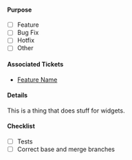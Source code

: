 #### Purpose
- [ ] Feature
- [ ] Bug Fix
- [ ] Hotfix
- [ ] Other

#### Associated Tickets
- [Feature Name](https://silvercar.atlassian.net/browse/ABC-123)

#### Details
This is a thing that does stuff for widgets.

#### Checklist
- [ ] Tests
- [ ] Correct base and merge branches
